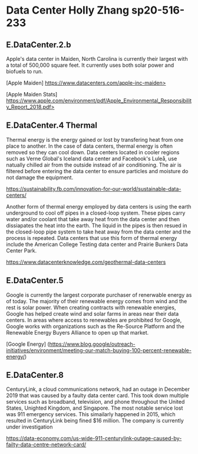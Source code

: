 # Data Center Holly Zhang sp20-516-233

## E.DataCenter.2.b

Apple's data center in Maiden, North Carolina is currently their largest with a total of 
500,000 square feet. It currently uses both solar power and biofuels to run. 

[Apple Maiden] https://www.datacenters.com/apple-inc-maiden>

[Apple Maiden Stats] https://www.apple.com/environment/pdf/Apple_Environmental_Responsibility_Report_2018.pdf>

## E.DataCenter.4 Thermal

Thermal energy is the energy gained or lost by transfering heat from one place 
to another. In the case of data centers, thermal energy is often removed so they 
can cool down. Data centers located in cooler regions such as Verne Global's 
Iceland data center and Facebook's Luleå, use natually chilled air from the outside 
instead of air conditioning. The air is filtered before entering the data center to 
ensure particles and moisture do not damage the equipment.  

<https://sustainability.fb.com/innovation-for-our-world/sustainable-data-centers/>

Another form of thermal energy employed by data centers is using the earth 
underground to cool off pipes in a closed-loop system. These pipes carry water 
and/or coolant that take away heat from the data center and then dissiapates 
the heat into the earth. The liquid in the pipes is then resued in the 
closed-loop pipe system to take heat away from the data center and the process 
is repeated. Data centers that use this form of thermal energy include the 
American College Testing data center and Prairie Bunkers Data Center Park.

<https://www.datacenterknowledge.com/geothermal-data-centers>

## E.DataCenter.5

Google is currently the largest corporate purchaser of renerwable energy as of 
today. The majority of their renewable energy comes from wind and the rest is 
solar power. When creating contracts with renewable energies, Google has helped 
create wind and solar farms in areas near their data centers. In areas where 
access to renewables are prohibited for Google, Google works with organizations 
such as the Re-Source Platform and the Renewable Energy Buyers Alliance to open 
up that market.

[Google Energy] (https://www.blog.google/outreach-initiatives/environment/meeting-our-match-buying-100-percent-renewable-energy/)

## E.DataCenter.8

CenturyLink, a cloud communications network, had an outage in December 2019 that was
caused by a faulty data center card. This took down multiple services such as 
broadband, television, and phone throughout the United States, Unighted Kingdom, 
and Singapore. The most notable service lost was 911 emergency services. This 
simailarly happened in 2015, which resulted in CenturyLink being fined $16 
million. The company is currently under investigation    

<https://data-economy.com/us-wide-911-centurylink-outage-caused-by-failty-data-centre-network-card/>

